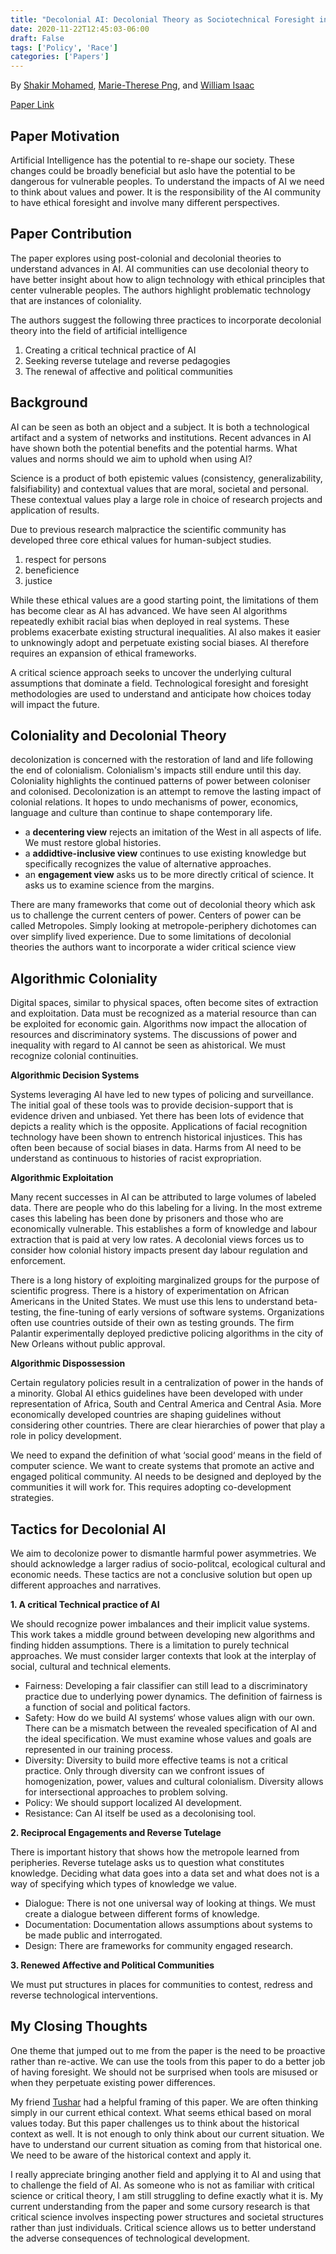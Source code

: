 ```yaml
---
title: "Decolonial AI: Decolonial Theory as Sociotechnical Foresight in Artificial Intelligence"
date: 2020-11-22T12:45:03-06:00
draft: False
tags: ['Policy', 'Race']
categories: ['Papers']
---
```


By [Shakir Mohamed](https://www.shakirm.com/), [Marie-Therese Png](https://www.oii.ox.ac.uk/people/marie-therese-png/), and [William Isaac](https://wsisaac.com/#)

[Paper Link](https://arxiv.org/abs/2007.04068)

## Paper Motivation

Artificial Intelligence has the potential to re-shape our society. These changes could be broadly beneficial but aslo have the potential to be dangerous for vulnerable peoples. To understand the impacts of AI we need to think about values and power. It is the responsibility of the AI community to have ethical foresight and involve many different perspectives.

## Paper Contribution

The paper explores using post-colonial and decolonial theories to understand advances in AI. AI communities can use decolonial theory to have better insight about how to align technology with ethical principles that center vulnerable peoples. The authors highlight problematic technology that are instances of coloniality.

The authors suggest the following three practices  to incorporate decolonial theory into the field of artificial intelligence

1. Creating a critical technical practice of AI
2. Seeking reverse tutelage and reverse pedagogies
3. The renewal of affective and political communities

## Background

AI can be seen as both an object and a subject. It is both a technological artifact and a system of networks and institutions. Recent advances in AI have shown both the potential benefits and the potential harms. What values and norms should we aim to uphold when using AI?

Science is a product of both epistemic values (consistency, generalizability, falsifiability) and contextual values that are moral, societal and personal. These contextual values play a large role in choice of research projects and application of results.

Due to previous research malpractice the scientific community has developed three core ethical values for human-subject studies.

1. respect for persons
2. beneficience
3. justice

While these ethical values are a good starting point, the limitations of them has become clear as AI has advanced. We have seen AI algorithms repeatedly exhibit racial bias when deployed in real systems. These problems exacerbate existing structural inequalities. AI also makes it easier to unknowingly adopt and perpetuate existing social biases. AI therefore requires an expansion of ethical frameworks.

A critical science approach seeks to uncover the underlying cultural assumptions that dominate a field. Technological foresight and foresight methodologies are used to understand and anticipate how choices today will impact the future.

## Coloniality and Decolonial Theory

decolonization is concerned with the restoration of land and life following the end of colonialism. Colonialism's impacts still endure until this day. Coloniality highlights the continued patterns of power between coloniser and colonised. Decolonization is an attempt to remove the lasting impact of colonial relations. It hopes to undo mechanisms of power, economics, language and culture than continue to shape contemporary life.

- a __decentering view__ rejects an imitation of the West in all aspects of life. We must restore global histories.
- a __addidtive-inclusive view__ continues to use existing knowledge but specifically recognizes the value of alternative approaches.
- an __engagement view__ asks us to be more directly critical of science. It asks us to examine science from the margins.

There are many frameworks that come out of decolonial theory which ask us to challenge the current centers of power. Centers of power can be called Metropoles. Simply looking at metropole-periphery dichotomes can over simplify lived experience. Due to some limitations of decolonial theories the authors want to incorporate a wider critical science view


## Algorithmic Coloniality

Digital spaces, similar to physical spaces, often become sites of extraction and exploitation. Data must be recognized as a material resource than can be exploited for economic gain. Algorithms now impact the allocation of resources and discriminatory systems. The discussions of power and inequality with regard to AI cannot be seen as ahistorical. We must recognize colonial continuities.

**Algorithmic Decision Systems**

Systems leveraging AI have led to new types of policing and surveillance. The initial goal of these tools was to provide decision-support that is evidence driven and unbiased. Yet there has been lots of evidence that depicts a reality which is the opposite. Applications of facial recognition technology have been shown to entrench historical injustices. This has often been because of social biases in data. Harms from AI need to be understand as continuous to histories of racist expropriation.

**Algorithmic Exploitation**

Many recent successes in AI can be attributed to large volumes of labeled data. There are people who do this labeling for a living. In the most extreme cases this labeling has been done by prisoners and those who are economically vulnerable. This establishes a form of knowledge and labour extraction that is paid at very low rates. A decolonial views forces us to consider how colonial history impacts present day labour regulation and enforcement.

There is a long history of exploiting marginalized groups for the purpose of scientific progress. There is a history of experimentation on African Americans in the United States. We must use this lens to understand beta-testing, the fine-tuning of early versions of software systems. Organizations often use countries outside of their own as testing grounds. The firm Palantir experimentally deployed predictive policing algorithms in the city of New Orleans without public approval.

**Algorithmic Dispossession**

Certain regulatory policies result in a centralization of power in the hands of a minority. Global AI ethics guidelines have been developed with under representation of Africa, South and Central America and Central Asia. More economically developed countries are shaping guidelines without considering other countries. There are clear hierarchies of power that play a role in policy development.

We need to expand the definition of what ‘social good‘ means in the field of computer science. We want to create systems that promote an active and engaged political community. AI needs to be designed and deployed by the communities it will work for. This requires adopting co-development strategies.

## Tactics for Decolonial AI

We aim to decolonize power to dismantle harmful power asymmetries. We should acknowledge a larger radius of socio-politcal, ecological cultural and economic needs. These tactics are not a conclusive solution but open up different approaches and narratives.

**1. A critical Technical practice of AI**

We should recognize power imbalances and their implicit value systems. This work takes a middle ground between developing new algorithms and finding hidden assumptions. There is a limitation to purely technical approaches. We must consider larger contexts that look at the interplay of social, cultural and technical elements.

- Fairness: Developing a fair classifier can still lead to a discriminatory practice due to underlying power dynamics. The definition of fairness is a function of social and political factors.
- Safety: How do we build AI systems‘ whose values align with our own. There can be a mismatch between the revealed specification of AI and the ideal specification.  We must examine whose values and goals are represented in our training process.
- Diversity: Diversity to build more effective teams is not a critical practice. Only through diversity can we confront issues of homogenization, power, values and cultural colonialism. Diversity allows for intersectional approaches to problem solving.
- Policy: We should support localized AI development.
- Resistance: Can AI itself be used as a decolonising tool.


**2. Reciprocal Engagements and Reverse Tutelage**

There is important history that shows how the metropole learned from peripheries. Reverse tutelage asks us to question what constitutes knowledge. Deciding what data goes into a data set and what does not is a way of specifying which types of knowledge we value.
- Dialogue: There is not one universal way of looking at things. We must create a dialogue between different forms of knowledge.
- Documentation: Documentation allows assumptions about systems to be made public and interrogated.
- Design: There are frameworks for community engaged research.

**3. Renewed Affective and Political Communities**

We must put structures in places for communities to contest, redress and reverse technological interventions.


## My Closing Thoughts

One theme that jumped out to me from the paper is the need to be proactive rather than re-active. We can use the tools from this paper to do a better job of having foresight. We should not be surprised when tools are misused or when they perpetuate existing power differences.

My friend [Tushar](https://tusharc.dev/) had a helpful framing of this paper. We are often thinking simply in our current ethical context. What seems ethical based on moral values today. But this paper challenges us to think about the historical context as well. It is not enough to only think about our current situation. We have to understand our current situation as coming from that historical one. We need to be aware of the historical context and apply it.

I really appreciate bringing another field and applying it to AI and using that to challenge the field of AI. As someone who is not as familiar with critical science or critical theory, I am still struggling to define exactly what it is. My current understanding from the paper and some cursory research is that critical science involves inspecting power structures and societal structures rather than just individuals. Critical science allows us to better understand the adverse consequences of technological development.

